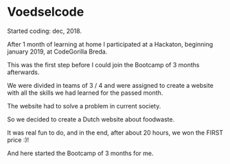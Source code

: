 # Voedselcode

Started coding: dec, 2018.

After 1 month of learning at home I participated at a Hackaton, beginning january 2019, at CodeGorilla Breda. 

This was the first step before I could join the Bootcamp of 3 months afterwards. 

We were divided in teams of 3 / 4 and were assigned to create a website with all the skills we had learned for the passed month. 

The website had to solve a problem in current society. 

So we decided to create a Dutch website about foodwaste. 

It was real fun to do, and in the end, after about 20 hours,  we won the FIRST price :)!

And here started the Bootcamp of 3 months for me. 
